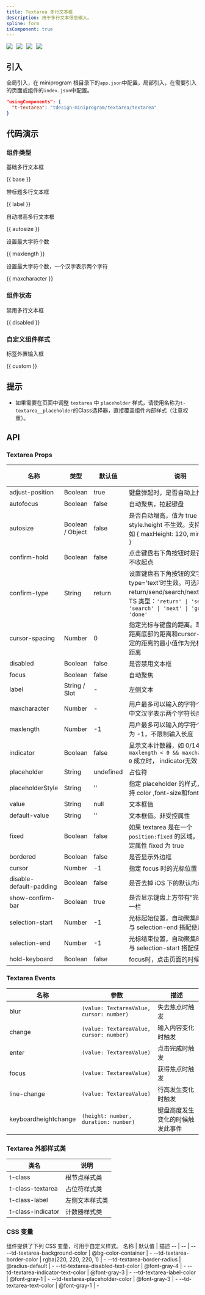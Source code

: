 ```yaml
---
title: Textarea 多行文本框
description: 用于多行文本信息输入。
spline: form
isComponent: true
---
```


<span class="coverages-badge" style="margin-right: 10px"><img src="https://img.shields.io/badge/coverages%3A%20lines-100%25-blue" /></span><span class="coverages-badge" style="margin-right: 10px"><img src="https://img.shields.io/badge/coverages%3A%20functions-100%25-blue" /></span><span class="coverages-badge" style="margin-right: 10px"><img src="https://img.shields.io/badge/coverages%3A%20statements-100%25-blue" /></span><span class="coverages-badge" style="margin-right: 10px"><img src="https://img.shields.io/badge/coverages%3A%20branches-92%25-blue" /></span>

## 引入

全局引入，在 miniprogram 根目录下的`app.json`中配置，局部引入，在需要引入的页面或组件的`index.json`中配置。

```json
"usingComponents": {
  "t-textarea": "tdesign-miniprogram/textarea/textarea"
}
```

## 代码演示

### 组件类型

基础多行文本框

{{ base }}

带标题多行文本框

{{ label }}

自动增高多行文本框

{{ autosize }}

设置最大字符个数

{{ maxlength }}

设置最大字符个数，一个汉字表示两个字符

{{ maxcharacter }}

### 组件状态

禁用多行文本框

{{ disabled }}

### 自定义组件样式

标签外置输入框

{{ custom }}

## 提示

- 如果需要在页面中调整 `textarea` 中 `placeholder` 样式，请使用名称为`t-textarea__placeholder`的Class选择器，直接覆盖组件内部样式（注意权重）。

## API

### Textarea Props

 名称                      | 类型               | 默认值       | 说明                                                                                                                                    | 必传 
-------------------------|------------------|-----------|---------------------------------------------------------------------------------------------------------------------------------------|----
 adjust-position         | Boolean          | true      | 键盘弹起时，是否自动上推页面                                                                                                                        | N  
 autofocus               | Boolean          | false     | 自动聚焦，拉起键盘                                                                                                                             | N  
 autosize                | Boolean / Object | false     | 是否自动增高，值为 true 时，style.height 不生效。支持传入对象，如 { maxHeight: 120, minHeight: 20 }                                                          | N  
 confirm-hold            | Boolean          | false     | 点击键盘右下角按钮时是否保持键盘不收起点                                                                                                                  | N  
 confirm-type            | String           | return    | 设置键盘右下角按钮的文字，仅在 type='text'时生效。可选项：return/send/search/next/go/done。TS 类型：`'return' \| 'send' \| 'search' \| 'next' \| 'go' \| 'done'` | N  
 cursor-spacing          | Number           | 0         | 指定光标与键盘的距离。取textarea距离底部的距离和cursor-spacing指定的距离的最小值作为光标与键盘的距离                                                                         | N  
 disabled                | Boolean          | false     | 是否禁用文本框                                                                                                                               | N  
 focus                   | Boolean          | false     | 自动聚焦                                                                                                                                  | N  
 label                   | String / Slot    | -         | 左侧文本                                                                                                                                  | N  
 maxcharacter            | Number           | -         | 用户最多可以输入的字符个数，一个中文汉字表示两个字符长度                                                                                                          | N  
 maxlength               | Number           | -1        | 用户最多可以输入的字符个数。默认为 -1，不限制输入长度                                                                                                          | N  
 indicator               | Boolean          | false     | 显示文本计数器，如 0/140。当 `maxlength < 0 && maxcharacter < 0` 成立时， indicator无效                                                                | N  
 placeholder             | String           | undefined | 占位符                                                                                                                                   | N  
 placeholderStyle        | String           | ''        | 指定 placeholder 的样式，目前仅支持 color ,font-size和font-weight                                                                                 | N  
 value                   | String           | null      | 文本框值                                                                                                                                  | N  
 default-value           | String           | ''        | 文本框值。非受控属性                                                                                                                            | N  
 fixed                   | Boolean          | false     | 如果 textarea 是在一个 `position:fixed` 的区域，需要显示指定属性 fixed 为 true                                                                           | N  
 bordered                | Boolean          | false     | 是否显示外边框                                                                                                                               | N  
 cursor                  | Number           | -1        | 指定 focus 时的光标位置                                                                                                                       | N  
 disable-default-padding | Boolean          | false     | 是否去掉 iOS 下的默认内边距                                                                                                                      | N  
 show-confirm-bar        | Boolean          | true      | 是否显示键盘上方带有”完成“按钮那一栏                                                                                                                   | N  
 selection-start         | Number           | -1        | 光标起始位置，自动聚集时有效，需与 selection-end 搭配使用                                                                                                  | N  
 selection-end           | Number           | -1        | 光标结束位置，自动聚集时有效，需与 selection-start 搭配使用                                                                                                | N  
 hold-keyboard           | Boolean          | false     | focus时，点击页面的时候不收起键盘                                                                                                                   | N  

### Textarea Events

 名称                   | 参数                                       | 描述               
----------------------|------------------------------------------|------------------
 blur                 | `(value: TextareaValue, cursor: number)` | 失去焦点时触发          
 change               | `(value: TextareaValue, cursor: number)` | 输入内容变化时触发        
 enter                | `(value: TextareaValue)`                 | 点击完成时触发          
 focus                | `(value: TextareaValue)`                 | 获得焦点时触发          
 line-change          | `(value: TextareaValue)`                 | 行高发生变化时触发        
 keyboardheightchange | `(height: number, duration: number)`     | 键盘高度发生变化的时候触发此事件 

### Textarea 外部样式类

 类名                | 说明      
-------------------|---------
 t-class           | 根节点样式类  
 t-class-textarea  | 占位符样式类  
 t-class-label     | 左侧文本样式类 
 t-class-indicator | 计数器样式类  

### CSS 变量

组件提供了下列 CSS 变量，可用于自定义样式。
名称 | 默认值 | 描述
-- | -- | --
--td-textarea-background-color | @bg-color-container | -
--td-textarea-border-color | rgba(220, 220, 220, 1) | -
--td-textarea-border-radius | @radius-default | -
--td-textarea-disabled-text-color | @font-gray-4 | -
--td-textarea-indicator-text-color | @font-gray-3 | -
--td-textarea-label-color | @font-gray-1 | -
--td-textarea-placeholder-color | @font-gray-3 | -
--td-textarea-text-color | @font-gray-1 | -
